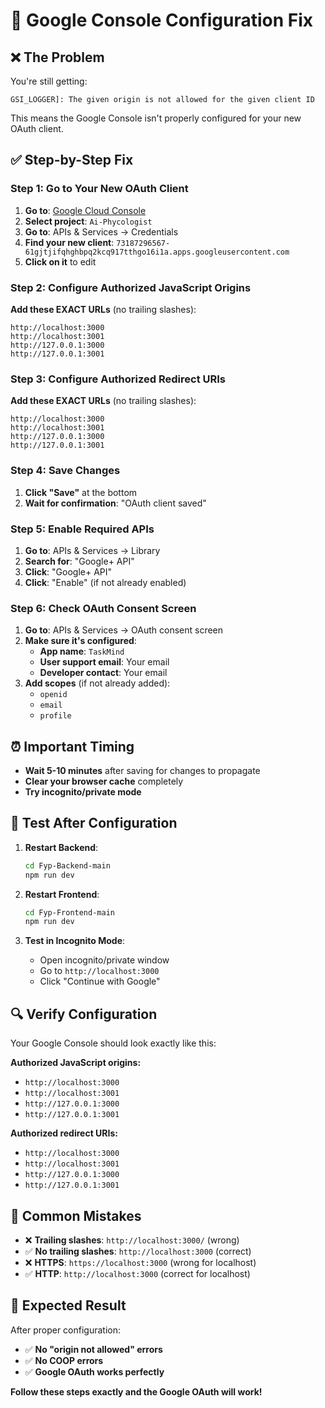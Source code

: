 # 🔧 Google Console Configuration Fix

## ❌ **The Problem**

You're still getting:
```
GSI_LOGGER]: The given origin is not allowed for the given client ID
```

This means the Google Console isn't properly configured for your new OAuth client.

## ✅ **Step-by-Step Fix**

### **Step 1: Go to Your New OAuth Client**

1. **Go to**: [Google Cloud Console](https://console.cloud.google.com/)
2. **Select project**: `Ai-Phycologist`
3. **Go to**: APIs & Services → Credentials
4. **Find your new client**: `73187296567-61gjtjifqhghbpq2kcq917tthgo16i1a.apps.googleusercontent.com`
5. **Click on it** to edit

### **Step 2: Configure Authorized JavaScript Origins**

**Add these EXACT URLs** (no trailing slashes):
```
http://localhost:3000
http://localhost:3001
http://127.0.0.1:3000
http://127.0.0.1:3001
```

### **Step 3: Configure Authorized Redirect URIs**

**Add these EXACT URLs** (no trailing slashes):
```
http://localhost:3000
http://localhost:3001
http://127.0.0.1:3000
http://127.0.0.1:3001
```

### **Step 4: Save Changes**

1. **Click "Save"** at the bottom
2. **Wait for confirmation**: "OAuth client saved"

### **Step 5: Enable Required APIs**

1. **Go to**: APIs & Services → Library
2. **Search for**: "Google+ API"
3. **Click**: "Google+ API"
4. **Click**: "Enable" (if not already enabled)

### **Step 6: Check OAuth Consent Screen**

1. **Go to**: APIs & Services → OAuth consent screen
2. **Make sure it's configured**:
   - **App name**: `TaskMind`
   - **User support email**: Your email
   - **Developer contact**: Your email
3. **Add scopes** (if not already added):
   - `openid`
   - `email`
   - `profile`

## ⏰ **Important Timing**

- **Wait 5-10 minutes** after saving for changes to propagate
- **Clear your browser cache** completely
- **Try incognito/private mode**

## 🧪 **Test After Configuration**

1. **Restart Backend**:
   ```bash
   cd Fyp-Backend-main
   npm run dev
   ```

2. **Restart Frontend**:
   ```bash
   cd Fyp-Frontend-main
   npm run dev
   ```

3. **Test in Incognito Mode**:
   - Open incognito/private window
   - Go to `http://localhost:3000`
   - Click "Continue with Google"

## 🔍 **Verify Configuration**

Your Google Console should look exactly like this:

**Authorized JavaScript origins:**
- `http://localhost:3000`
- `http://localhost:3001`
- `http://127.0.0.1:3000`
- `http://127.0.0.1:3001`

**Authorized redirect URIs:**
- `http://localhost:3000`
- `http://localhost:3001`
- `http://127.0.0.1:3000`
- `http://127.0.0.1:3001`

## 🚨 **Common Mistakes**

- ❌ **Trailing slashes**: `http://localhost:3000/` (wrong)
- ✅ **No trailing slashes**: `http://localhost:3000` (correct)
- ❌ **HTTPS**: `https://localhost:3000` (wrong for localhost)
- ✅ **HTTP**: `http://localhost:3000` (correct for localhost)

## 🎯 **Expected Result**

After proper configuration:
- ✅ **No "origin not allowed" errors**
- ✅ **No COOP errors**
- ✅ **Google OAuth works perfectly**

**Follow these steps exactly and the Google OAuth will work!**
